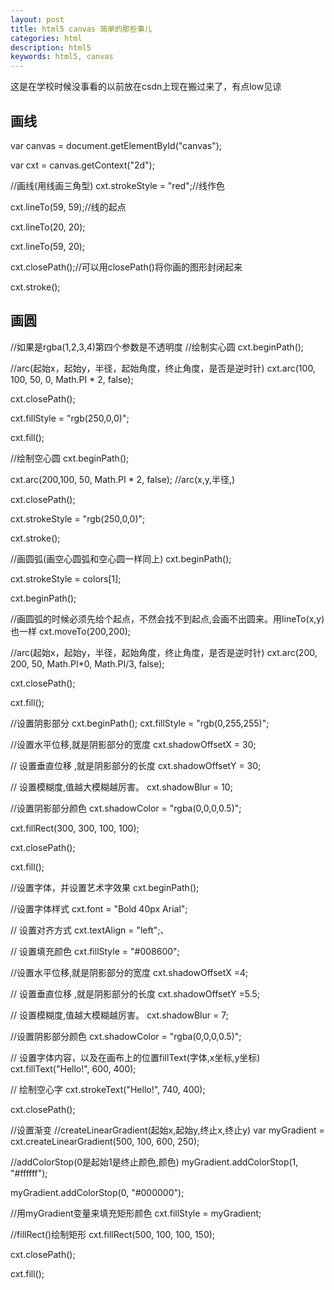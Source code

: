 ```yaml
---
layout: post
title: html5 canvas 简单的那些事儿
categories: html
description: html5
keywords: html5, canvas
---
```

这是在学校时候没事看的以前放在csdn上现在搬过来了，有点low见谅


## 画线

var canvas = document.getElementById("canvas");

var cxt = canvas.getContext("2d");

//画线(用线画三角型)
cxt.strokeStyle = "red";//线作色

cxt.lineTo(59, 59);//线的起点

cxt.lineTo(20, 20);

cxt.lineTo(59, 20);

cxt.closePath();//可以用closePath()将你画的图形封闭起来

cxt.stroke();
    
## 画圆

//如果是rgba(1,2,3,4)第四个参数是不透明度
//绘制实心圆
cxt.beginPath();

//arc(起始x，起始y，半径，起始角度，终止角度，是否是逆时针)
cxt.arc(100, 100, 50, 0, Math.PI * 2, false); 

cxt.closePath();

cxt.fillStyle = "rgb(250,0,0)";

cxt.fill();

//绘制空心圆
cxt.beginPath();

cxt.arc(200,100, 50, Math.PI * 2, false); //arc(x,y,半径,)

cxt.closePath();

cxt.strokeStyle = "rgb(250,0,0)";

cxt.stroke();

//画圆弧(画空心圆弧和空心圆一样同上)
cxt.beginPath();

cxt.strokeStyle = colors[1];

cxt.beginPath();

//画圆弧的时候必须先给个起点，不然会找不到起点,会画不出圆来。用lineTo(x,y)也一样
cxt.moveTo(200,200);

//arc(起始x，起始y，半径，起始角度，终止角度，是否是逆时针)
cxt.arc(200, 200, 50, Math.PI*0, Math.PI/3, false);

cxt.closePath();

cxt.fill();

//设置阴影部分
cxt.beginPath();
cxt.fillStyle = "rgb(0,255,255)";

//设置水平位移,就是阴影部分的宽度
cxt.shadowOffsetX = 30; 

// 设置垂直位移 ,就是阴影部分的长度
cxt.shadowOffsetY = 30; 

// 设置模糊度,值越大模糊越厉害。
cxt.shadowBlur = 10;

 //设置阴影部分颜色
cxt.shadowColor = "rgba(0,0,0,0.5)";

cxt.fillRect(300, 300, 100, 100);

cxt.closePath();

cxt.fill();

//设置字体，并设置艺术字效果
cxt.beginPath();

//设置字体样式
cxt.font = "Bold 40px Arial";

// 设置对齐方式
cxt.textAlign = "left";、

// 设置填充颜色
cxt.fillStyle = "#008600"; 

//设置水平位移,就是阴影部分的宽度
cxt.shadowOffsetX =4;

// 设置垂直位移 ,就是阴影部分的长度
cxt.shadowOffsetY =5.5;

// 设置模糊度,值越大模糊越厉害。
cxt.shadowBlur = 7;

//设置阴影部分颜色
cxt.shadowColor = "rgba(0,0,0,0.5)";

// 设置字体内容，以及在画布上的位置fillText(字体,x坐标,y坐标) 
cxt.fillText("Hello!", 600, 400);

// 绘制空心字
cxt.strokeText("Hello!", 740, 400); 

cxt.closePath();

//设置渐变
//createLinearGradient(起始x,起始y,终止x,终止y)
var myGradient = cxt.createLinearGradient(500, 100, 600, 250);

//addColorStop(0是起始1是终止颜色,颜色)
myGradient.addColorStop(1, "#ffffff");

myGradient.addColorStop(0, "#000000");

//用myGradient变量来填充矩形颜色
cxt.fillStyle = myGradient;

//fillRect()绘制矩形
cxt.fillRect(500, 100, 100, 150);

cxt.closePath();

cxt.fill();
